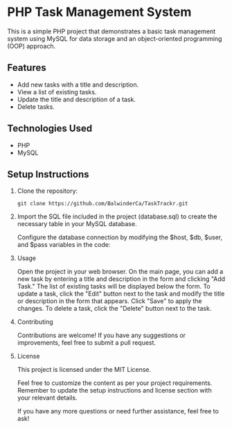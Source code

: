 # PHP Task Management System

This is a simple PHP project that demonstrates a basic task management system using MySQL for data storage and an object-oriented programming (OOP) approach.

## Features

- Add new tasks with a title and description.
- View a list of existing tasks.
- Update the title and description of a task.
- Delete tasks.

## Technologies Used

- PHP
- MySQL

## Setup Instructions

1. Clone the repository:
   ```shell
   git clone https://github.com/BalwinderCa/TaskTrackr.git

2) Import the SQL file included in the project (database.sql) to create the necessary table in your MySQL database.

   Configure the database connection by modifying the $host, $db, $user, and $pass variables in the code:

3) Usage

   Open the project in your web browser.
   On the main page, you can add a new task by entering a title and description in the form and clicking "Add Task."
   The list of existing tasks will be displayed below the form.
   To update a task, click the "Edit" button next to the task and modify the title or description in the form that appears. Click "Save" to apply the changes.
   To delete a task, click the "Delete" button next to the task.

4) Contributing

   Contributions are welcome! If you have any suggestions or improvements, feel free to submit a pull request.

5) License
   
   This project is licensed under the MIT License.

   Feel free to customize the content as per your project requirements. Remember to update the setup instructions and license section with your relevant details.

   If you have any more questions or need further assistance, feel free to ask!
